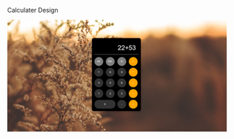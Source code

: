 Calculater Design

![Image Alt](https://github.com/MeetVadodariya/Project-React-js/blob/bfdf8c03d56c0a62df87dabfb185f18b5e1c3949/Pr-3%20Event%20Handler/Screenshots/Event-ui.png)
